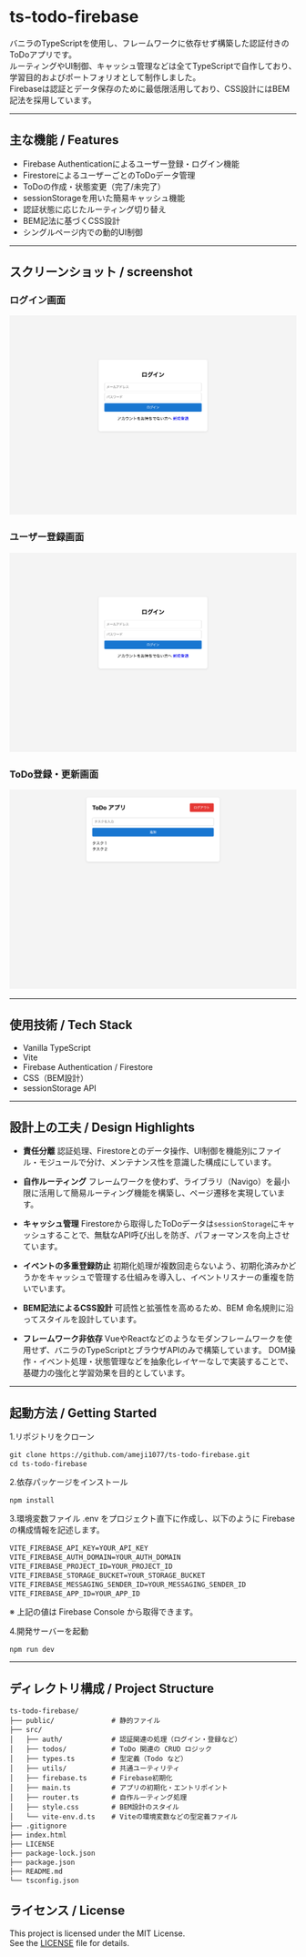 # ts-todo-firebase

バニラのTypeScriptを使用し、フレームワークに依存せず構築した認証付きのToDoアプリです。  
ルーティングやUI制御、キャッシュ管理などは全てTypeScriptで自作しており、学習目的およびポートフォリオとして制作しました。  
Firebaseは認証とデータ保存のために最低限活用しており、CSS設計にはBEM記法を採用しています。

---

## 主な機能 / Features

- Firebase Authenticationによるユーザー登録・ログイン機能
- FirestoreによるユーザーごとのToDoデータ管理
- ToDoの作成・状態変更（完了/未完了）
- sessionStorageを用いた簡易キャッシュ機能
- 認証状態に応じたルーティング切り替え
- BEM記法に基づくCSS設計
- シングルページ内での動的UI制御

---

## スクリーンショット / screenshot
### ログイン画面
![login](./public/screens/login.png)

### ユーザー登録画面
![login](./public/screens/login.png)

### ToDo登録・更新画面
![todos](./public/screens/todo-create.png)

---

## 使用技術 / Tech Stack

- Vanilla TypeScript
- Vite
- Firebase Authentication / Firestore
- CSS（BEM設計）
- sessionStorage API

---

## 設計上の工夫 / Design Highlights

- **責任分離**
  認証処理、Firestoreとのデータ操作、UI制御を機能別にファイル・モジュールで分け、メンテナンス性を意識した構成にしています。

- **自作ルーティング**
  フレームワークを使わず、ライブラリ（Navigo）を最小限に活用して簡易ルーティング機能を構築し、ページ遷移を実現しています。

- **キャッシュ管理**
  Firestoreから取得したToDoデータは`sessionStorage`にキャッシュすることで、無駄なAPI呼び出しを防ぎ、パフォーマンスを向上させています。

- **イベントの多重登録防止**
  初期化処理が複数回走らないよう、初期化済みかどうかをキャッシュで管理する仕組みを導入し、イベントリスナーの重複を防いでいます。

- **BEM記法によるCSS設計**
  可読性と拡張性を高めるため、BEM 命名規則に沿ってスタイルを設計しています。

- **フレームワーク非依存**
VueやReactなどのようなモダンフレームワークを使用せず、バニラのTypeScriptとブラウザAPIのみで構築しています。
DOM操作・イベント処理・状態管理などを抽象化レイヤーなしで実装することで、基礎力の強化と学習効果を目的としています。

---

## 起動方法 / Getting Started

1.リポジトリをクローン
```
git clone https://github.com/ameji1077/ts-todo-firebase.git
cd ts-todo-firebase
```

2.依存パッケージをインストール
```
npm install
```

3.環境変数ファイル .env をプロジェクト直下に作成し、以下のように Firebase の構成情報を記述します。
```
VITE_FIREBASE_API_KEY=YOUR_API_KEY
VITE_FIREBASE_AUTH_DOMAIN=YOUR_AUTH_DOMAIN
VITE_FIREBASE_PROJECT_ID=YOUR_PROJECT_ID
VITE_FIREBASE_STORAGE_BUCKET=YOUR_STORAGE_BUCKET
VITE_FIREBASE_MESSAGING_SENDER_ID=YOUR_MESSAGING_SENDER_ID
VITE_FIREBASE_APP_ID=YOUR_APP_ID
```
※ 上記の値は Firebase Console から取得できます。

4.開発サーバーを起動
```
npm run dev
```

---

## ディレクトリ構成 / Project Structure
```
ts-todo-firebase/
├── public/              # 静的ファイル
├── src/
│   ├── auth/            # 認証関連の処理（ログイン・登録など）
│   ├── todos/           # ToDo 関連の CRUD ロジック
│   ├── types.ts         # 型定義（Todo など）
│   ├── utils/           # 共通ユーティリティ
│   ├── firebase.ts      # Firebase初期化
│   ├── main.ts          # アプリの初期化・エントリポイント
│   ├── router.ts        # 自作ルーティング処理
│   ├── style.css        # BEM設計のスタイル
│   └── vite-env.d.ts    # Viteの環境変数などの型定義ファイル
├── .gitignore
├── index.html
├── LICENSE
├── package-lock.json
├── package.json
├── README.md
└── tsconfig.json
```

## ライセンス / License

This project is licensed under the MIT License.  
See the [LICENSE](./LICENSE) file for details.
